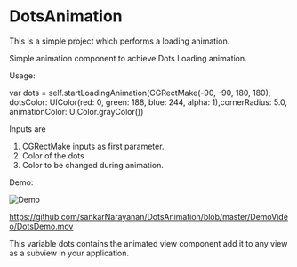 # DotsAnimation
This is a simple project which performs a loading animation.

Simple animation component to achieve Dots Loading animation.

Usage:

var dots = self.startLoadingAnimation(CGRectMake(-90, -90, 180, 180), dotsColor: UIColor(red: 0, green: 188, blue: 244, alpha: 1),cornerRadius: 5.0, animationColor: UIColor.grayColor())

Inputs are

1. CGRectMake inputs as first parameter.
2. Color of the dots
3. Color to be changed during animation.

Demo:

![Demo](https://youtu.be/SRd8TjrtqMQ)

https://github.com/sankarNarayanan/DotsAnimation/blob/master/DemoVideo/DotsDemo.mov

This variable dots contains the animated view component add it to any view as a subview in your application.

